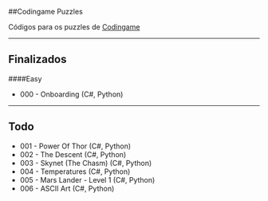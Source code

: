 ##Codingame Puzzles

Códigos para os puzzles de [Codingame]

-----

Finalizados
--
####Easy
* 000 - Onboarding (C#, Python)

-----

Todo
--
* 001 - Power Of Thor (C#, Python)
* 002 - The Descent (C#, Python)
* 003 - Skynet (The Chasm) (C#, Python)
* 004 - Temperatures (C#, Python)
* 005 - Mars Lander - Level 1 (C#, Python)
* 006 - ASCII Art (C#, Python)


[Codingame]:http://www.cogingame.com/puzzles
